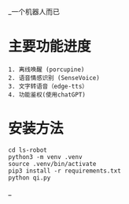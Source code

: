_一个机器人而已

# 主要功能进度
    1. 离线唤醒 (porcupine)
    2. 语音情感识别 (SenseVoice)
    3. 文字转语音（edge-tts）
    4. 功能鉴权(使用chatGPT)

# 安装方法
```
cd ls-robot
python3 -m venv .venv
source .venv/bin/activate
pip3 install -r requirements.txt
python qi.py
```

<!-- ChatAnywhere转发API密钥，内含30CA币：sk-hSaUp2XwPvZB4zdVShdYiFVC0Exc2dwOOpoKaYaemeLAbGCW -->_

